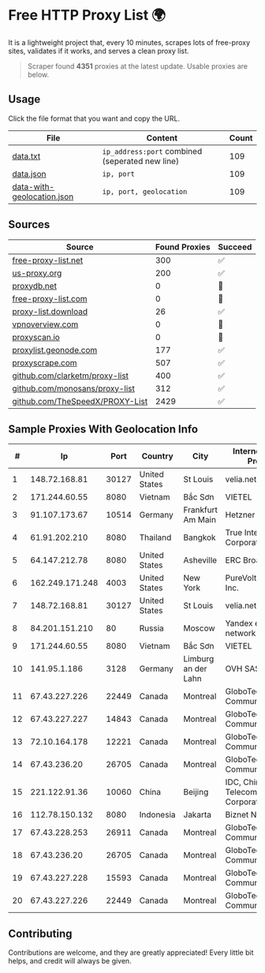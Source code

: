 
# Free HTTP Proxy List 🌍

It is a lightweight project that, every 10 minutes, scrapes lots of free-proxy sites, validates if it works, and serves a clean proxy list.


> Scraper found **4351** proxies at the latest update. Usable proxies are below.

## Usage

Click the file format that you want and copy the URL.


|File|Content|Count|
|----|-------|-----|
|[data.txt](https://raw.githubusercontent.com/themiralay/Proxy-List-World/master/data.txt)|`ip_address:port` combined (seperated new line)|109|
|[data.json](https://raw.githubusercontent.com/themiralay/Proxy-List-World/master/data.json)|`ip, port`|109|
|[data-with-geolocation.json](https://raw.githubusercontent.com/themiralay/Proxy-List-World/master/data-with-geolocation.json)|`ip, port, geolocation`|109|

## Sources

|Source|Found Proxies|Succeed|
|------|-------------|-------|
|[free-proxy-list.net](https://free-proxy-list.net)|300|✅|
|[us-proxy.org](https://www.us-proxy.org)|200|✅|
|[proxydb.net](http://proxydb.net)|0|🚫|
|[free-proxy-list.com](https://free-proxy-list.com/?page=&port=&type%5B%5D=http&type%5B%5D=https&up_time=0&search=Search)|0|🚫|
|[proxy-list.download](https://www.proxy-list.download/HTTP)|26|✅|
|[vpnoverview.com](https://vpnoverview.com/privacy/anonymous-browsing/free-proxy-servers)|0|🚫|
|[proxyscan.io](https://www.proxyscan.io)|0|🚫|
|[proxylist.geonode.com](https://proxylist.geonode.com/api/proxy-list?limit=300&page=1&sort_by=lastChecked&sort_type=desc&protocols=http,https)|177|✅|
|[proxyscrape.com](https://api.proxyscrape.com/v2/?request=displayproxies&protocol=http&timeout=10000&country=all&ssl=all&anonymity=all)|507|✅|
|[github.com/clarketm/proxy-list](https://raw.githubusercontent.com/clarketm/proxy-list/master/proxy-list-raw.txt)|400|✅|
|[github.com/monosans/proxy-list](https://raw.githubusercontent.com/monosans/proxy-list/main/proxies/http.txt)|312|✅|
|[github.com/TheSpeedX/PROXY-List](https://raw.githubusercontent.com/TheSpeedX/PROXY-List/master/http.txt)|2429|✅|


## Sample Proxies With Geolocation Info

|#|Ip|Port|Country|City|Internet Service Provider|
|-|--|----|-------|----|-------------------------|
|1|148.72.168.81|30127|United States|St Louis|velia.net|
|2|171.244.60.55|8080|Vietnam|Bắc Sơn|VIETEL|
|3|91.107.173.67|10514|Germany|Frankfurt Am Main|Hetzner Online AG|
|4|61.91.202.210|8080|Thailand|Bangkok|True Internet Corporation CO. Ltd.|
|5|64.147.212.78|8080|United States|Asheville|ERC Broadband|
|6|162.249.171.248|4003|United States|New York|PureVoltage Hosting Inc.|
|7|148.72.168.81|30127|United States|St Louis|velia.net|
|8|84.201.151.210|80|Russia|Moscow|Yandex enterprise network|
|9|171.244.60.55|8080|Vietnam|Bắc Sơn|VIETEL|
|10|141.95.1.186|3128|Germany|Limburg an der Lahn|OVH SAS|
|11|67.43.227.226|22449|Canada|Montreal|GloboTech Communications|
|12|67.43.227.227|14843|Canada|Montreal|GloboTech Communications|
|13|72.10.164.178|12221|Canada|Montreal|GloboTech Communications|
|14|67.43.236.20|26705|Canada|Montreal|GloboTech Communications|
|15|221.122.91.36|10060|China|Beijing|IDC, China Telecommunications Corporation|
|16|112.78.150.132|8080|Indonesia|Jakarta|Biznet Networks|
|17|67.43.228.253|26911|Canada|Montreal|GloboTech Communications|
|18|67.43.236.20|26705|Canada|Montreal|GloboTech Communications|
|19|67.43.227.228|15593|Canada|Montreal|GloboTech Communications|
|20|67.43.227.226|22449|Canada|Montreal|GloboTech Communications|



## Contributing

Contributions are welcome, and they are greatly appreciated! Every
little bit helps, and credit will always be given.

